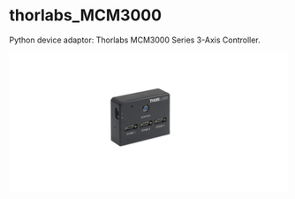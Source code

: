 # thorlabs_MCM3000
Python device adaptor: Thorlabs MCM3000 Series 3-Axis Controller.

![social_preview](https://github.com/amsikking/thorlabs_MCM3000/blob/main/social_preview.png)
